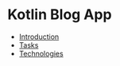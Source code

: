 # Kotlin Blog App

* [Introduction](Introduction.md)
* [Tasks](Tasks.md)
* [Technologies](Technologies.md)
